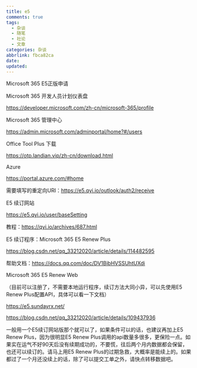 ```yaml
---
title: e5
comments: true
tags:
  - 杂谈
  - 随笔
  - 社论
  - 文章
categories: 杂谈
abbrlink: fbca82ca
date:
updated:
---
```

Microsoft 365 E5正版申请

Microsoft 365 开发人员计划仪表盘

https://developer.microsoft.com/zh-cn/microsoft-365/profile

Microsoft 365 管理中心

https://admin.microsoft.com/adminportal/home?#/users

Office Tool Plus 下载

https://otp.landian.vip/zh-cn/download.html

Azure

https://portal.azure.com/#home

需要填写的重定向URI：https://e5.qyi.io/outlook/auth2/receive

E5 续订网站

https://e5.qyi.io/user/baseSetting

教程：https://qyi.io/archives/687.html

E5 续订程序：Microsoft 365 E5 Renew Plus

https://blog.csdn.net/qq_33212020/article/details/114482595

帮助文档：https://docs.qq.com/doc/DV1BibHVSSUhtUXdi

Microsoft 365 E5 Renew Web

（目前可以注册了，不需要本地运行程序，续订方法大同小异，可以先使用E5 Renew Plus配置API，具体可以看一下文档）

https://e5.sundayrx.net/

https://blog.csdn.net/qq_33212020/article/details/109437936

一般用一个E5续订网站版那个就可以了，如果条件可以的话，也建议再加上E5 Renew Plus，因为很明显E5 Renew Plus调用的api数量多很多，更保险一点。如果实在运气不好90天后没有续期成功的，不要慌，往后两个月内数据都会保留，也还可以续订的。请马上用E5 Renew Plus的过期急救，大概率是能续上的。如果都过了一个月还没续上的话，除了可以提交工单之外，请快点转移数据吧。
